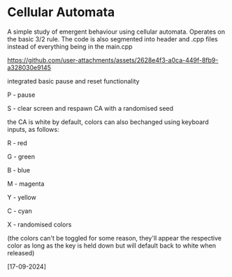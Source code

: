 # Cellular Automata

A simple study of emergent behaviour using cellular automata. Operates on the basic 3/2 rule.
The code is also segmented into header and .cpp files instead of everything being in the main.cpp




https://github.com/user-attachments/assets/2628e4f3-a0ca-449f-8fb9-a328030e9145



integrated basic pause and reset functionality

P - pause

S - clear screen and respawn CA with a randomised seed



the CA is white by default, colors can also bechanged using keyboard inputs, as follows:

R - red

G - green

B - blue

M - magenta

Y - yellow

C - cyan

X - randomised colors

(the colors can't be toggled for some reason, they'll appear the respective color as long as the key is held down but will default back to white when released)



[17-09-2024]
